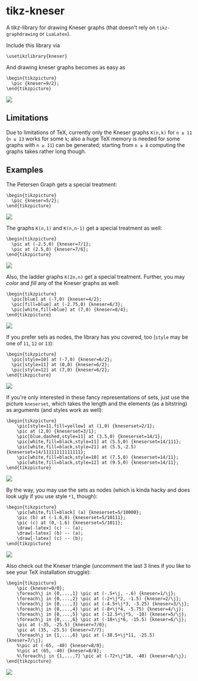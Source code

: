 # tikz-kneser
A tikz-library for drawing Kneser graphs (that doesn't rely on `tikz-graphdrawing` or `LuaLatex`).

Include this library via
``` Tex
\usetikzlibrary{kneser}
```

And drawing kneser graphs becomes as easy as
``` Tex
\begin{tikzpicture}
  \pic {kneser=9/2};
\end{tikzpicture}
```
![](https://github.com/PH111P/tikz-kneser/blob/master/pics/K_9_2.png)


Limitations
--

Due to limitations of TeX, currently only the Kneser graphs `K(n,k)` for `n ≤ 11` (`n ≤ 13` works for some `k`; 
also a huge TeX memory is needed for some graphs with `n ≥ 11`) 
can be generated; starting from `n ≥ 8` computing the graphs takes rather long though.

Examples
---

The Petersen Graph gets a special treatment:

``` Tex
\begin{tikzpicture}
  \pic {kneser=5/2};
\end{tikzpicture}
```
![](https://github.com/PH111P/tikz-kneser/blob/master/pics/K_5_2.png)


The graphs `K(n,1)` and `K(n,n-1)` get a special treatment as well:

``` Tex
\begin{tikzpicture}
  \pic at (-2.5,0) {kneser=7/1};
  \pic at (2.5,0) {kneser=7/6};
\end{tikzpicture}
```
![](https://github.com/PH111P/tikz-kneser/blob/master/pics/K_7_1_7_6.png)

Also, the ladder graphs `K(2n,n)` get a special treatment.
Further, you may _color_ and _fill_ any of the Kneser graphs as well:

``` Tex
\begin{tikzpicture}
  \pic[blue] at (-7,0) {kneser=4/2};
  \pic[fill=blue] at (-2.75,0) {kneser=6/3};
  \pic[white,fill=blue] at (7,0) {kneser=8/4};
\end{tikzpicture}
```
![](https://github.com/PH111P/tikz-kneser/blob/master/pics/ladders.png)

If you prefer sets as nodes, the library has you covered, too (`style` may be one of `11`, `12` or `13`):

``` Tex
\begin{tikzpicture}
  \pic[style=10] at (-7,0) {kneser=6/2};
  \pic[style=11] at (0,0) {kneser=6/2};
  \pic[style=12] at (7,0) {kneser=6/2};
\end{tikzpicture}
```
![](https://github.com/PH111P/tikz-kneser/blob/master/pics/styles.png)

If you're only interested in these fancy representations of sets, just use the picture `kneserset`,
which takes the length and the elements (as a bitstring) as arguments (and styles work as well):

``` Tex
\begin{tikzpicture}
    \pic[style=11,fill=yellow] at (1,0) {kneserset=2/1};
    \pic at (2,0) {kneserset=3/1};
    \pic[blue,dashed,style=11] at (3.5,0) {kneserset=14/1};
    \pic[white,fill=black,style=11] at (5.5,0) {kneserset=14/111};
    \pic[white,fill=black,style=21] at (5.5,-2.5) {kneserset=14/11111111111111};
    \pic[white,fill=black,style=10] at (7.5,0) {kneserset=14/11};
    \pic[white,fill=black,style=12] at (9.5,0) {kneserset=14/11};
\end{tikzpicture}
```
![](https://github.com/PH111P/tikz-kneser/blob/master/pics/kneserset.png)

By the way, you may use the sets as nodes (which is kinda hacky and does look ugly if you use style `*1`, though):
``` Tex
\begin{tikzpicture}
    \pic[white,fill=black] (a) {kneserset=5/10000};
    \pic (b) at (-1.6,0) {kneserset=5/10111};
    \pic (c) at (0,-1.6) {kneserset=5/1011};
    \draw[-latex] (c) -- (a);
    \draw[-latex] (b) -- (a);
    \draw[-latex] (c) -- (b);
\end{tikzpicture}
```
![](https://github.com/PH111P/tikz-kneser/blob/master/pics/kneserset2.png)

Also check out the Kneser triangle (uncomment the last 3 lines if you like to see your TeX installation struggle):
``` Tex
\begin{tikzpicture}
    \pic {kneser=0/0};
    \foreach\j in {0,...,1} \pic at (-.5+\j, -.6) {kneser=1/\j};
    \foreach\j in {0,...,2} \pic at (-2+\j*2, -1.5) {kneser=2/\j};
    \foreach\j in {0,...,3} \pic at (-4.5+\j*3, -3.25) {kneser=3/\j};
    \foreach\j in {0,...,4} \pic at (-8+\j*4, -5.75) {kneser=4/\j};
    \foreach\j in {0,...,5} \pic at (-12.5+\j*5, -10) {kneser=5/\j};
    \foreach\j in {0,...,6} \pic at (-18+\j*6, -15.5) {kneser=6/\j};
    \pic at (-35, -25.5) {kneser=7/0};
    \pic at (35, -25.5) {kneser=7/7};
    \foreach\j in {1,...,6} \pic at (-38.5+\j*11, -25.5) {kneser=7/\j};
    %\pic at (-65, -40) {kneser=8/0};
    %\pic at (65, -40) {kneser=8/8};
    %\foreach\j in {1,...,7} \pic at (-72+\j*18, -40) {kneser=8/\j};
\end{tikzpicture}
```
![](https://github.com/PH111P/tikz-kneser/blob/master/pics/triangle.png)
